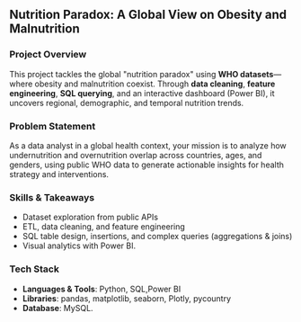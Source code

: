 

## Nutrition Paradox: A Global View on Obesity and Malnutrition

### Project Overview
This project tackles the global "nutrition paradox" using **WHO datasets**—where obesity and malnutrition coexist. 
Through **data cleaning**, **feature engineering**, **SQL querying**, and an interactive dashboard (Power BI), it uncovers regional, demographic, and temporal nutrition trends.
###   Problem Statement
As a data analyst in a global health context, your mission is to analyze how undernutrition and overnutrition overlap across countries, ages, and genders, using public WHO data to generate actionable insights for health strategy and interventions.
###  Skills & Takeaways
- Dataset exploration from public APIs  
- ETL, data cleaning, and feature engineering  
- SQL table design, insertions, and complex queries (aggregations & joins)  
- Visual analytics with Power BI.
###  Tech Stack
- **Languages & Tools**: Python, SQL,Power BI
- **Libraries**: pandas, matplotlib, seaborn, Plotly, pycountry  
- **Database**: MySQL.  



